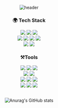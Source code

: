 <div align="center">

![header](https://capsule-render.vercel.app/api?type=waving&text=Yuna!&color=88B883&fontColor=FFFFFF&animation=fadeIn&fontAlignY=40&height=250)

### 🌍 Tech Stack
  <img src="https://img.shields.io/badge/Java-007396?style=for-the-badge&logo=OpenJDK&logoColor=white">
  <img src="https://img.shields.io/badge/Spring-6DB33F?style=for-the-badge&logo=spring&logoColor=white">
  <img src="https://img.shields.io/badge/Hibernate-59666C?style=for-the-badge&logo=hibernate&logoColor=white"> 
  <br>

  <img src="https://img.shields.io/badge/Javascript-F7DF1E?style=for-the-badge&logo=javascript&logoColor=FFF"/> 
  <img src="https://img.shields.io/badge/Html5-E34F26?style=for-the-badge&logo=html5&logoColor=FFF"/>
  <img src="https://img.shields.io/badge/CSS-1572B6?style=for-the-badge&logo=css3&logoColor=FFF"/>
  <img src="https://img.shields.io/badge/Vue.js-4FC08D?style=for-the-badge&logo=vue.js&logoColor=white">
  <br>

  <img src="https://img.shields.io/badge/Mysql-4479A1?style=for-the-badge&logo=mysql&logoColor=white">
  <img src="https://img.shields.io/badge/Redis-DC382D?style=for-the-badge&logo=redis&logoColor=white">
  <br>

  ### ⚒Tools
   <img src="https://img.shields.io/badge/Docker-2496ED?style=for-the-badge&logo=docker&logoColor=white">
   <img src="https://img.shields.io/badge/Jenkins-D24939?style=for-the-badge&logo=jenkins&logoColor=white">
   <img src="https://img.shields.io/badge/Nginx-009639?style=for-the-badge&logo=nginx&logoColor=white">
   <br>
  
   <img src="https://img.shields.io/badge/Amazon EC2-FF9900?style=for-the-badge&logo=amazonec2&logoColor=white">
   <img src="https://img.shields.io/badge/Amazon S3-569A31?style=for-the-badge&logo=amazons3&logoColor=white">
   <br>

  <img src="https://img.shields.io/badge/Git-F05032?style=for-the-badge&logo=git&logoColor=white">
  <img src="https://img.shields.io/badge/Github-181717?style=for-the-badge&logo=github&logoColor=white">
  <img src="https://img.shields.io/badge/Gitlab-FC6D26?style=for-the-badge&logo=gitlab&logoColor=white">
  <br>

  <img src="https://img.shields.io/badge/Jira-0052CC?style=for-the-badge&logo=jira&logoColor=white">
  <img src="https://img.shields.io/badge/IntelliJ IDEA-000000?style=for-the-badge&logo=intellijidea&logoColor=white">
  <img src="https://img.shields.io/badge/Eclipse IDE-2C2255?style=for-the-badge&logo=eclipseide&logoColor=white">
  <br>
  
  <br>![Anurag's GitHub stats](https://github-readme-stats.vercel.app/api?username=kn9012&show_icons=true&theme=shadow_green)


</div>
